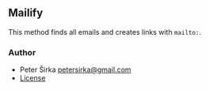 ## Mailify

This method finds all emails and creates links with `mailto:`.

### Author

- Peter Širka <petersirka@gmail.com>
- [License](https://www.totaljs.com/licenses/)
